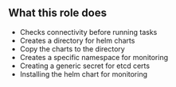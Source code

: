 ## What this role does
* Checks connectivity before running tasks
* Creates a directory for helm charts
* Copy the charts to the directory
* Creates a specific namespace for monitoring
* Creating a generic secret for etcd certs
* Installing the helm chart for monitoring

